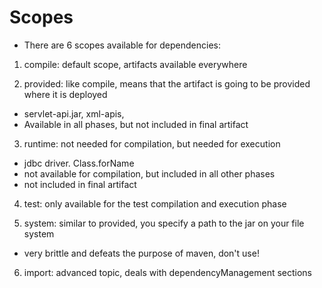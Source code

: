 # Scopes

- There are 6 scopes available for dependencies:

1. compile: default scope, artifacts available everywhere

2. provided: like compile, means that the artifact is going to be provided where it is deployed
  - servlet-api.jar, xml-apis,
  - Available in all phases, but not included in final artifact

3. runtime: not needed for compilation, but needed for execution
  - jdbc driver. Class.forName
  - not available for compilation, but included in all other phases
  - not included in final artifact

4. test: only available for the test compilation and execution phase

5. system: similar to provided, you specify a path to the jar on your file system
  - very brittle and defeats the purpose of maven, don't use!

6. import: advanced topic, deals with dependencyManagement sections

